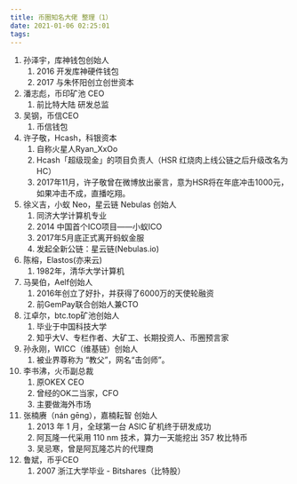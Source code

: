 ```yaml
---
title: 币圈知名大佬 整理（1）
date: 2021-01-06 02:25:01
tags:
---
```


1. 孙泽宇，库神钱包创始人
    1. 2016 开发库神硬件钱包
    2. 2017 与朱怀阳创立创世资本
2. 潘志彪，币印矿池 CEO
    1. 前比特大陆 研发总监
3. 吴钢，币信CEO
    1. 币信钱包
4. 许子敬，Hcash，科银资本
    1. 自称火星人Ryan_XxOo
    2. Hcash「超级现金」的项目负责人（HSR 红烧肉上线公链之后升级改名为HC）
    3. 2017年11月，许子敬曾在微博放出豪言，意为HSR将在年底冲击1000元，如果冲击不成，直播吃翔。
5. 徐义吉，小蚁 Neo，星云链 Nebulas 创始人
    1. 同济大学计算机专业
    2. 2014 中国首个ICO项目——小蚁ICO
    3. 2017年5月底正式离开蚂蚁金服
    4. 发起全新公链：星云链(Nebulas.io)
6. 陈榕，Elastos(亦来云)
    1. 1982年，清华大学计算机
7. 马昊伯，Aelf创始人
    1. 2016年创立了好扑，并获得了6000万的天使轮融资
    2. 前GemPay联合创始人兼CTO
8. 江卓尔，btc.top矿池创始人
    1. 毕业于中国科技大学
    2. 知乎大V、专栏作者、大矿工、长期投资人、币圈预言家
9. 孙永刚，WICC（维基链）创始人
    1. 被业界尊称为 “教父”，网名“击剑师”。
10. 李书沸，火币副总裁
    1. 原OKEX CEO
    2. 曾经的OK二当家，CFO
    3. 主要做海外市场
11. 张楠赓（nán gēng），嘉楠耘智 创始人
    1. 2013 年 1 月，全球第一台 ASIC 矿机终于研发成功
    2. 阿瓦隆一代采用 110 nm 技术，算力一天能挖出 357 枚比特币
    3. 吴忌寒，曾是阿瓦隆芯片的代理商
12. 鲁斌，币乎CEO
    1. 2007 浙江大学毕业 - Bitshares（比特股）

